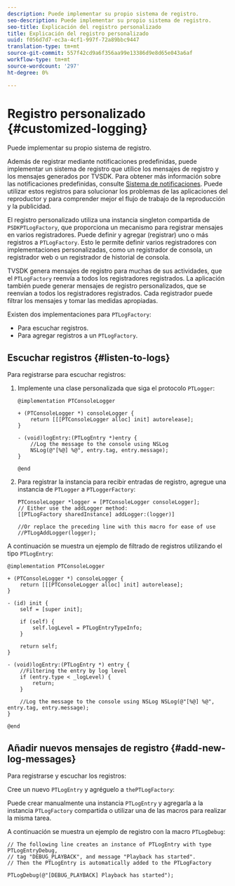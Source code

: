 ```yaml
---
description: Puede implementar su propio sistema de registro.
seo-description: Puede implementar su propio sistema de registro.
seo-title: Explicación del registro personalizado
title: Explicación del registro personalizado
uuid: f056d7d7-ec3a-4cf1-997f-72a89bbc9447
translation-type: tm+mt
source-git-commit: 557f42cd9a6f356aa99e13386d9e8d65e043a6af
workflow-type: tm+mt
source-wordcount: '297'
ht-degree: 0%

---
```



# Registro personalizado {#customized-logging}

Puede implementar su propio sistema de registro.

Además de registrar mediante notificaciones predefinidas, puede implementar un sistema de registro que utilice los mensajes de registro y los mensajes generados por TVSDK. Para obtener más información sobre las notificaciones predefinidas, consulte [Sistema de notificaciones](https://help.adobe.com/en_US/primetime/psdk/ios/index.html#PSDKs-concept-The_Notification_System). Puede utilizar estos registros para solucionar los problemas de las aplicaciones del reproductor y para comprender mejor el flujo de trabajo de la reproducción y la publicidad.

El registro personalizado utiliza una instancia singleton compartida de `PSDKPTLogFactory`, que proporciona un mecanismo para registrar mensajes en varios registradores. Puede definir y agregar (registrar) uno o más registros a `PTLogFactory`. Esto le permite definir varios registradores con implementaciones personalizadas, como un registrador de consola, un registrador web o un registrador de historial de consola.

TVSDK genera mensajes de registro para muchas de sus actividades, que el `PTLogFactory` reenvía a todos los registradores registrados. La aplicación también puede generar mensajes de registro personalizados, que se reenvían a todos los registradores registrados. Cada registrador puede filtrar los mensajes y tomar las medidas apropiadas.

Existen dos implementaciones para `PTLogFactory`:

* Para escuchar registros.
* Para agregar registros a un `PTLogFactory`.

## Escuchar registros {#listen-to-logs}

Para registrarse para escuchar registros:
1. Implemente una clase personalizada que siga el protocolo `PTLogger`:

   ```
   @implementation PTConsoleLogger 
   
   + (PTConsoleLogger *) consoleLogger { 
       return [[[PTConsoleLogger alloc] init] autorelease]; 
   } 
   
   - (void)logEntry:(PTLogEntry *)entry { 
       //Log the message to the console using NSLog  
       NSLog(@"[%@] %@", entry.tag, entry.message); 
   } 
   
   @end
   ```

1. Para registrar la instancia para recibir entradas de registro, agregue una instancia de `PTLogger` a `PTLoggerFactory`:

   ```
   PTConsoleLogger *logger = [PTConsoleLogger consoleLogger]; 
   // Either use the addLogger method: 
   [[PTLogFactory sharedInstance] addLogger:(logger)] 
   
   //Or replace the preceding line with this macro for ease of use 
   //PTLogAddLogger(logger); 
   ```

<!--<a id="example_3738B5A8B4C048D28695E62297CF39E3"></a>-->

A continuación se muestra un ejemplo de filtrado de registros utilizando el tipo `PTLogEntry`:

```
@implementation PTConsoleLogger 
 
+ (PTConsoleLogger *) consoleLogger { 
    return [[[PTConsoleLogger alloc] init] autorelease]; 
} 
 
- (id) init { 
    self = [super init]; 
 
    if (self) { 
        self.logLevel = PTLogEntryTypeInfo; 
    } 
 
    return self; 
} 
 
- (void)logEntry:(PTLogEntry *) entry { 
    //Filtering the entry by log level  
    if (entry.type < _logLevel) { 
        return; 
    } 
 
    //Log the message to the console using NSLog NSLog(@"[%@] %@", entry.tag, entry.message); 
} 
 
@end
```

## Añadir nuevos mensajes de registro {#add-new-log-messages}

Para registrarse y escuchar los registros:

Cree un nuevo `PTLogEntry` y agréguelo a `thePTLogFactory`:

Puede crear manualmente una instancia `PTLogEntry` y agregarla a la instancia `PTLogFactory` compartida o utilizar una de las macros para realizar la misma tarea.

A continuación se muestra un ejemplo de registro con la macro `PTLogDebug`:

<!--<a id="example_F014436E1686468F941F4EBD1A21B18E"></a>-->

```
// The following line creates an instance of PTLogEntry with type PTLogEntryDebug, 
// tag "DEBUG_PLAYBACK", and message "Playback has started". 
// Then the PTLogEntry is automatically added to the PTLogFactory  
 
PTLogDebug(@"[DEBUG_PLAYBACK] Playback has started");
```
